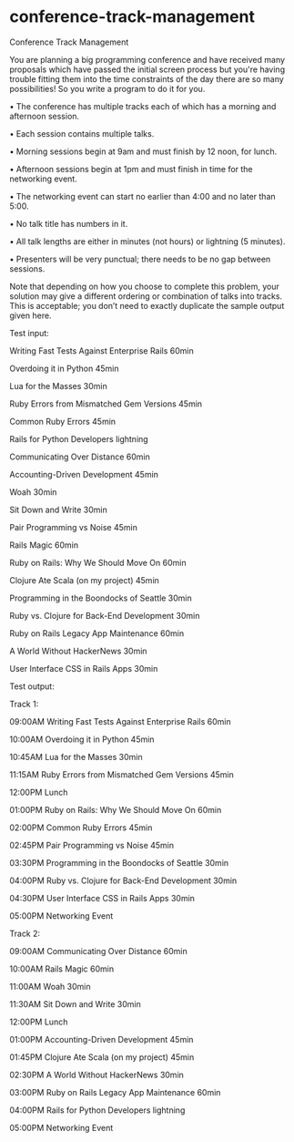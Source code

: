 # conference-track-management

Conference Track Management
 
You are planning a big programming conference and have received many proposals which have passed the initial screen process but you're having trouble fitting them into the time constraints of the day there are so many possibilities! So you write a program to do it for you.

•	The conference has multiple tracks each of which has a morning and afternoon session.

•	Each session contains multiple talks.

•	Morning sessions begin at 9am and must finish by 12 noon, for lunch.

•	Afternoon sessions begin at 1pm and must finish in time for the networking event.

•	The networking event can start no earlier than 4:00 and no later than 5:00.

•	No talk title has numbers in it.

•	All talk lengths are either in minutes (not hours) or lightning (5 minutes).

•	Presenters will be very punctual; there needs to be no gap between sessions.

 
Note that depending on how you choose to complete this problem, your solution may give a different ordering or combination of talks into tracks. This is acceptable; you don’t need to exactly duplicate the sample output given here.

 
Test input:

Writing Fast Tests Against Enterprise Rails 60min

Overdoing it in Python 45min

Lua for the Masses 30min

Ruby Errors from Mismatched Gem Versions 45min

Common Ruby Errors 45min

Rails for Python Developers lightning

Communicating Over Distance 60min

Accounting-Driven Development 45min

Woah 30min

Sit Down and Write 30min

Pair Programming vs Noise 45min

Rails Magic 60min

Ruby on Rails: Why We Should Move On 60min

Clojure Ate Scala (on my project) 45min

Programming in the Boondocks of Seattle 30min

Ruby vs. Clojure for Back-End Development 30min

Ruby on Rails Legacy App Maintenance 60min

A World Without HackerNews 30min

User Interface CSS in Rails Apps 30min

 
Test output: 

Track 1:

09:00AM Writing Fast Tests Against Enterprise Rails 60min

10:00AM Overdoing it in Python 45min

10:45AM Lua for the Masses 30min

11:15AM Ruby Errors from Mismatched Gem Versions 45min

12:00PM Lunch

01:00PM Ruby on Rails: Why We Should Move On 60min

02:00PM Common Ruby Errors 45min

02:45PM Pair Programming vs Noise 45min

03:30PM Programming in the Boondocks of Seattle 30min

04:00PM Ruby vs. Clojure for Back-End Development 30min

04:30PM User Interface CSS in Rails Apps 30min

05:00PM Networking Event

 
Track 2:

09:00AM Communicating Over Distance 60min

10:00AM Rails Magic 60min

11:00AM Woah 30min

11:30AM Sit Down and Write 30min

12:00PM Lunch

01:00PM Accounting-Driven Development 45min

01:45PM Clojure Ate Scala (on my project) 45min

02:30PM A World Without HackerNews 30min

03:00PM Ruby on Rails Legacy App Maintenance 60min

04:00PM Rails for Python Developers lightning

05:00PM Networking Event

